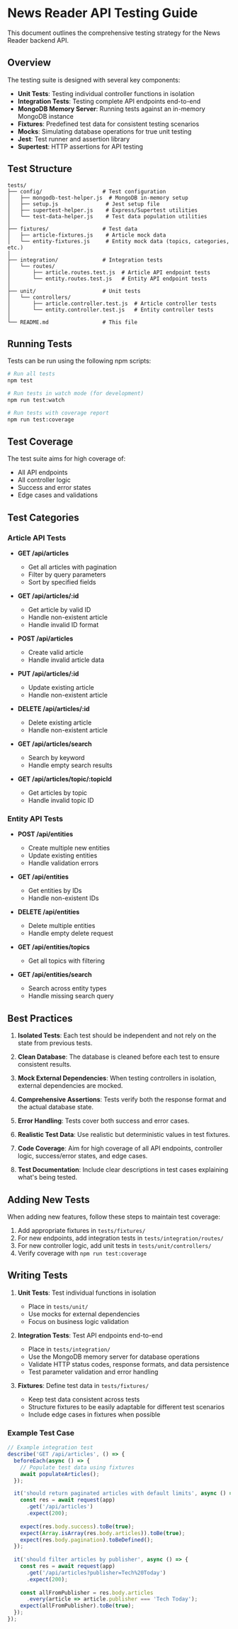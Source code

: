 # News Reader API Testing Guide

This document outlines the comprehensive testing strategy for the News Reader backend API.

## Overview

The testing suite is designed with several key components:

- **Unit Tests**: Testing individual controller functions in isolation
- **Integration Tests**: Testing complete API endpoints end-to-end
- **MongoDB Memory Server**: Running tests against an in-memory MongoDB instance
- **Fixtures**: Predefined test data for consistent testing scenarios
- **Mocks**: Simulating database operations for true unit testing
- **Jest**: Test runner and assertion library
- **Supertest**: HTTP assertions for API testing

## Test Structure

```
tests/
├── config/                   # Test configuration
│   ├── mongodb-test-helper.js  # MongoDB in-memory setup
│   ├── setup.js               # Jest setup file
│   ├── supertest-helper.js    # Express/Supertest utilities
│   └── test-data-helper.js    # Test data population utilities
│
├── fixtures/                 # Test data
│   ├── article-fixtures.js    # Article mock data
│   └── entity-fixtures.js     # Entity mock data (topics, categories, etc.)
│
├── integration/              # Integration tests
│   └── routes/
│       ├── article.routes.test.js  # Article API endpoint tests
│       └── entity.routes.test.js   # Entity API endpoint tests
│
├── unit/                     # Unit tests
│   └── controllers/
│       ├── article.controller.test.js  # Article controller tests
│       └── entity.controller.test.js   # Entity controller tests
│
└── README.md                 # This file
```

## Running Tests

Tests can be run using the following npm scripts:

```bash
# Run all tests
npm test

# Run tests in watch mode (for development)
npm run test:watch

# Run tests with coverage report
npm run test:coverage
```

## Test Coverage

The test suite aims for high coverage of:

- All API endpoints
- All controller logic
- Success and error states
- Edge cases and validations

## Test Categories

### Article API Tests

- **GET /api/articles**
  - Get all articles with pagination
  - Filter by query parameters
  - Sort by specified fields

- **GET /api/articles/:id**
  - Get article by valid ID
  - Handle non-existent article
  - Handle invalid ID format

- **POST /api/articles**
  - Create valid article
  - Handle invalid article data

- **PUT /api/articles/:id**
  - Update existing article
  - Handle non-existent article

- **DELETE /api/articles/:id**
  - Delete existing article
  - Handle non-existent article

- **GET /api/articles/search**
  - Search by keyword
  - Handle empty search results

- **GET /api/articles/topic/:topicId**
  - Get articles by topic
  - Handle invalid topic ID

### Entity API Tests

- **POST /api/entities**
  - Create multiple new entities
  - Update existing entities
  - Handle validation errors

- **GET /api/entities**
  - Get entities by IDs
  - Handle non-existent IDs

- **DELETE /api/entities**
  - Delete multiple entities
  - Handle empty delete request

- **GET /api/entities/topics**
  - Get all topics with filtering

- **GET /api/entities/search**
  - Search across entity types
  - Handle missing search query

## Best Practices

1. **Isolated Tests**: Each test should be independent and not rely on the state from previous tests.

2. **Clean Database**: The database is cleaned before each test to ensure consistent results.

3. **Mock External Dependencies**: When testing controllers in isolation, external dependencies are mocked.

4. **Comprehensive Assertions**: Tests verify both the response format and the actual database state.

5. **Error Handling**: Tests cover both success and error cases.

6. **Realistic Test Data**: Use realistic but deterministic values in test fixtures.

7. **Code Coverage**: Aim for high coverage of all API endpoints, controller logic, success/error states, and edge cases.

8. **Test Documentation**: Include clear descriptions in test cases explaining what's being tested.

## Adding New Tests

When adding new features, follow these steps to maintain test coverage:

1. Add appropriate fixtures in `tests/fixtures/`
2. For new endpoints, add integration tests in `tests/integration/routes/`
3. For new controller logic, add unit tests in `tests/unit/controllers/`
4. Verify coverage with `npm run test:coverage`

## Writing Tests

1. **Unit Tests**: Test individual functions in isolation
   - Place in `tests/unit/`
   - Use mocks for external dependencies
   - Focus on business logic validation

2. **Integration Tests**: Test API endpoints end-to-end
   - Place in `tests/integration/`
   - Use the MongoDB memory server for database operations
   - Validate HTTP status codes, response formats, and data persistence
   - Test parameter validation and error handling

3. **Fixtures**: Define test data in `tests/fixtures/`
   - Keep test data consistent across tests
   - Structure fixtures to be easily adaptable for different test scenarios
   - Include edge cases in fixtures when possible

### Example Test Case

```javascript
// Example integration test
describe('GET /api/articles', () => {
  beforeEach(async () => {
    // Populate test data using fixtures
    await populateArticles();
  });

  it('should return paginated articles with default limits', async () => {
    const res = await request(app)
      .get('/api/articles')
      .expect(200);
      
    expect(res.body.success).toBe(true);
    expect(Array.isArray(res.body.articles)).toBe(true);
    expect(res.body.pagination).toBeDefined();
  });
  
  it('should filter articles by publisher', async () => {
    const res = await request(app)
      .get('/api/articles?publisher=Tech%20Today')
      .expect(200);
      
    const allFromPublisher = res.body.articles
      .every(article => article.publisher === 'Tech Today');
    expect(allFromPublisher).toBe(true);
  });
});
```
